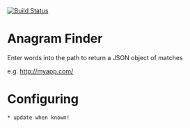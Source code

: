 [![Build Status](https://travis-ci.org/CeeBeeUK/anagram-finder.svg)](https://travis-ci.org/CeeBeeUK/anagram-finder)

Anagram Finder
==============

Enter words into the path to return a JSON object of matches

e.g. http://myapp.com/

# Configuring
```
* update when known!